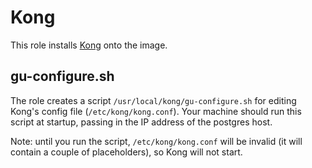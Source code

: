 # Kong

This role installs [Kong](https://getkong.org/) onto the image.

## gu-configure.sh

The role creates a script `/usr/local/kong/gu-configure.sh` for editing Kong's config file (`/etc/kong/kong.conf`). Your machine should run this script at startup, passing in the IP address of the postgres host.

Note: until you run the script, `/etc/kong/kong.conf` will be invalid (it will contain a couple of placeholders), so Kong will not start.
